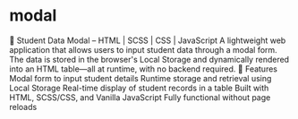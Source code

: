 # modal
📘 Student Data Modal – HTML | SCSS | CSS | JavaScript A lightweight web application that allows users to input student data through a modal form. The data is stored in the browser's Local Storage and dynamically rendered into an HTML table—all at runtime, with no backend required.  🔧 Features Modal form to input student details  Runtime storage and retrieval using Local Storage  Real-time display of student records in a table  Built with HTML, SCSS/CSS, and Vanilla JavaScript  Fully functional without page reloads
